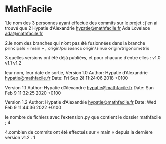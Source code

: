 # MathFacile

1.le nom des 3 personnes ayant effectué des commits sur le projet ; j'en ai trouvé que 2
  Hypatie d’Alexandrie <hypatie@mathfacile.fr>
       Ada Lovelace <ada@mathfacile.fr>

2.le nom des branches qui n’ont pas été fusionnées dans la branche principale « main » ;
  origin/puissance
  origin/sinus
  origin/trigonometrie

3.quelles versions ont été déjà publiées, et pour chacune d’entre elles :
  v1.0
  v1.1
  v1.2

leur nom,
leur date de sortie,
  Version 1.0
  Author: Hypatie d’Alexandrie <hypatie@mathfacile.fr>
  Date:   Fri Sep 28 11:24:06 2018 +0100

  Version 1.1
  Author: Hypatie d’Alexandrie <hypatie@mathfacile.fr>
  Date:   Sun Feb 9 11:32:25 2020 +0100  

  Version 1.2
  Author: Hypatie d’Alexandrie <hypatie@mathfacile.fr>
  Date:   Wed Feb 9 11:44:36 2022 +0100

le nombre de fichiers avec l’extension .py que contient le dossier mathfacile ;
   4

4.combien de commits ont été effectués sur « main » depuis la dernière version v1.2 .
   1
  